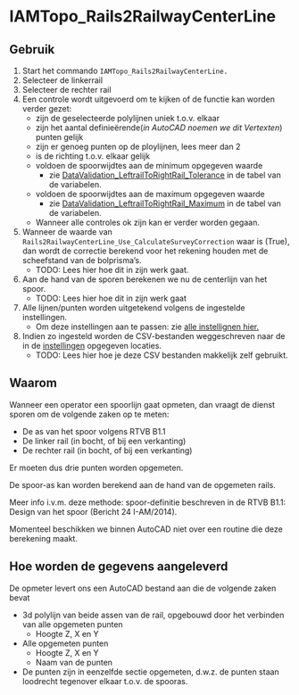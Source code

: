 # IAMTopo\_Rails2RailwayCenterLine

## Gebruik

1. Start het commando `IAMTopo_Rails2RailwayCenterLine.`
2. Selecteer de linkerrail
3. Selecteer de rechter rail
4. Een controle wordt uitgevoerd om te kijken of de functie kan worden verder gezet:
    * zijn de geselecteerde polylijnen uniek t.o.v. elkaar
    * zijn het aantal definieërende(*in AutoCAD noemen we dit Vertexten*) punten gelijk
    * zijn er genoeg punten op de ploylijnen, lees meer dan 2
    * is de richting t.o.v. elkaar gelijk
    * voldoen de spoorwijdtes aan de minimum opgegeven waarde
        * zie [DataValidation\_LeftrailToRightRail\_Tolerance](https://bitbucket.org/cadsmurfs/topohelper/wiki/Home) in de tabel van de variabelen.
    * voldoen de spoorwijdtes aan de maximum opgegeven waarde
        * zie [DataValidation\_LeftrailToRightRail\_Maximum](https://bitbucket.org/cadsmurfs/topohelper/wiki/Home) in de tabel van de variabelen.
    * Wanneer alle controles ok zijn kan er verder worden gegaan.
5. Wanneer de waarde van `Rails2RailwayCenterLine_Use_CalculateSurveyCorrection` waar is (True), dan wordt de correctie berekend voor het rekening houden met de scheefstand van de bolprisma’s.
    * TODO: Lees hier hoe dit in zijn werk gaat.
6. Aan de hand van de sporen berekenen we nu de centerlijn van het spoor.
    * TODO: Lees hier hoe dit in zijn werk gaat
7. Alle lijnen/punten worden uitgetekend volgens de ingestelde instellingen.
    * Om deze instellingen aan te passen: zie [alle instellignen hier.](https://bitbucket.org/cadsmurfs/topohelper/wiki/Home)
8. Indien zo ingesteld worden de CSV-bestanden weggeschreven naar de in de [instellingen](https://bitbucket.org/cadsmurfs/topohelper/wiki/Home) opgegeven locaties.
    * TODO: Lees hier hoe je deze CSV bestanden makkelijk zelf gebruikt.

## Waarom

Wanneer een operator een spoorlijn gaat opmeten, dan vraagt de dienst sporen om de volgende zaken op te meten:

* De as van het spoor volgens RTVB B1.1
* De linker rail (in bocht, of bij een verkanting)
* De rechter rail (in bocht, of bij een verkanting)

Er moeten dus drie punten worden opgemeten.

De spoor-as kan worden berekend aan de hand van de opgemeten rails.

Meer info i.v.m. deze methode: spoor-definitie beschreven in de RTVB B1.1: Design van het spoor (Bericht 24 I-AM/2014).

Momenteel beschikken we binnen AutoCAD niet over een routine die deze berekening maakt.

## Hoe worden de gegevens aangeleverd

De opmeter levert ons een AutoCAD bestand aan die de volgende zaken bevat

* 3d polylijn van beide assen van de rail, opgebouwd door het verbinden van alle opgemeten punten
    * Hoogte Z, X en Y
* Alle opgemeten punten
    * Hoogte Z, X en Y
    * Naam van de punten
* De punten zijn in eenzelfde sectie opgemeten, d.w.z. de punten staan loodrecht tegenover elkaar t.o.v. de spooras.